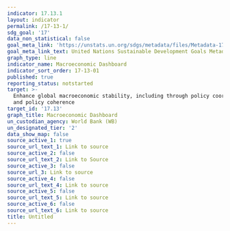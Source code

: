 ```yaml
---
indicator: 17.13.1
layout: indicator
permalink: /17-13-1/
sdg_goal: '17'
data_non_statistical: false
goal_meta_link: 'https://unstats.un.org/sdgs/metadata/files/Metadata-17-13-01.pdf'
goal_meta_link_text: United Nations Sustainable Development Goals Metadata (pdf 468kB)
graph_type: line
indicator_name: Macroeconomic Dashboard
indicator_sort_order: 17-13-01
published: true
reporting_status: notstarted
target: >-
  Enhance global macroeconomic stability, including through policy coordination
  and policy coherence
target_id: '17.13'
graph_title: Macroeconomic Dashboard
un_custodian_agency: World Bank (WB)
un_designated_tier: '2'
data_show_map: false
source_active_1: true
source_url_text_1: Link to source
source_active_2: false
source_url_text_2: Link to Source
source_active_3: false
source_url_3: Link to source
source_active_4: false
source_url_text_4: Link to source
source_active_5: false
source_url_text_5: Link to source
source_active_6: false
source_url_text_6: Link to source
title: Untitled
---
```

